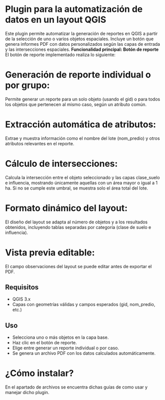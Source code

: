 # **Plugin para la automatización de datos en un layout QGIS**

Este plugin permite automatizar la generación de reportes en QGIS a partir de la selección de uno o varios objetos espaciales. Incluye un botón que genera informes PDF con datos personalizados según las capas de entrada y las intersecciones espaciales.
**Funcionalidad principal: Botón de reporte**
El botón de reporte implementado realiza lo siguiente:

# Generación de reporte individual o por grupo:
Permite generar un reporte para un solo objeto (usando el gid) o para todos los objetos que pertenecen al mismo caso, según un atributo común.

# Extracción automática de atributos:
Extrae y muestra información como el nombre del lote (nom_predio) y otros atributos relevantes en el reporte.

# Cálculo de intersecciones:
Calcula la intersección entre el objeto seleccionado y las capas clase_suelo e influencia, mostrando únicamente aquellas con un área mayor o igual a 1 ha. Si no se cumple este umbral, se muestra solo el área total del lote.

# Formato dinámico del layout:
El diseño del layout se adapta al número de objetos y a los resultados obtenidos, incluyendo tablas separadas por categoría (clase de suelo e influencia).

# Vista previa editable:
El campo observaciones del layout se puede editar antes de exportar el PDF.

## **Requisitos**
- QGIS 3.x
- Capas con geometrías válidas y campos esperados (gid, nom_predio, etc.)

## **Uso**
- Selecciona uno o más objetos en la capa base.
- Haz clic en el botón de reporte.
- Elige entre generar un reporte individual o por caso.
- Se genera un archivo PDF con los datos calculados automáticamente.

# ¿Cómo instalar?
En el apartado de archivos se encuentra dichas guías de como usar y manejar dicho plugin.
